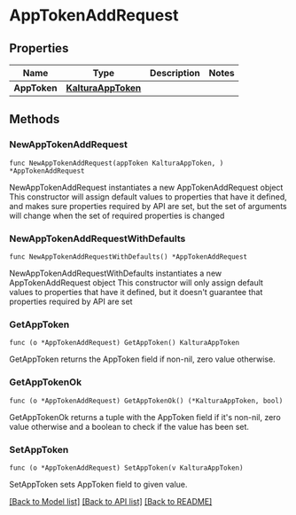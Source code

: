 # AppTokenAddRequest

## Properties

Name | Type | Description | Notes
------------ | ------------- | ------------- | -------------
**AppToken** | [**KalturaAppToken**](KalturaAppToken.md) |  | 

## Methods

### NewAppTokenAddRequest

`func NewAppTokenAddRequest(appToken KalturaAppToken, ) *AppTokenAddRequest`

NewAppTokenAddRequest instantiates a new AppTokenAddRequest object
This constructor will assign default values to properties that have it defined,
and makes sure properties required by API are set, but the set of arguments
will change when the set of required properties is changed

### NewAppTokenAddRequestWithDefaults

`func NewAppTokenAddRequestWithDefaults() *AppTokenAddRequest`

NewAppTokenAddRequestWithDefaults instantiates a new AppTokenAddRequest object
This constructor will only assign default values to properties that have it defined,
but it doesn't guarantee that properties required by API are set

### GetAppToken

`func (o *AppTokenAddRequest) GetAppToken() KalturaAppToken`

GetAppToken returns the AppToken field if non-nil, zero value otherwise.

### GetAppTokenOk

`func (o *AppTokenAddRequest) GetAppTokenOk() (*KalturaAppToken, bool)`

GetAppTokenOk returns a tuple with the AppToken field if it's non-nil, zero value otherwise
and a boolean to check if the value has been set.

### SetAppToken

`func (o *AppTokenAddRequest) SetAppToken(v KalturaAppToken)`

SetAppToken sets AppToken field to given value.



[[Back to Model list]](../README.md#documentation-for-models) [[Back to API list]](../README.md#documentation-for-api-endpoints) [[Back to README]](../README.md)


